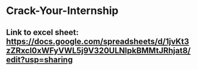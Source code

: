 # Crack-Your-Internship
## Link to excel sheet: https://docs.google.com/spreadsheets/d/1jvKt3zZRxcl0xWFyVWL5j9V320ULNlpkBMMtJRhjat8/edit?usp=sharing
